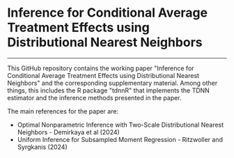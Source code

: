 # Inference for Conditional Average Treatment Effects using Distributional Nearest Neighbors
---

This GitHub repository contains the working paper "Inference for Conditional Average Treatment Effects using Distributional Nearest Neighbors" and the corresponding supplementary material. Among other things, this includes the R package "tdnnR" that implements the TDNN estimator and the inference methods presented in the paper.

The main references for the paper are:
- Optimal Nonparametric Inference with Two-Scale Distributional Nearest Neighbors - Demirkaya et al (2024)
- Uniform Inference for Subsampled Moment Regression - Ritzwoller and Syrgkanis (2024)
